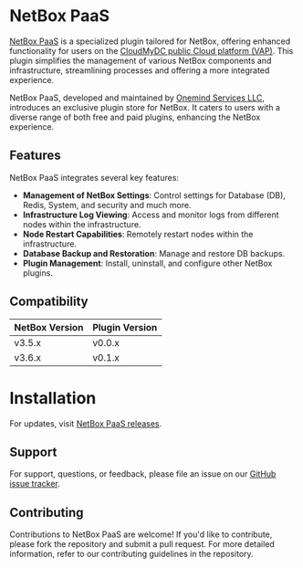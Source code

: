# NetBox PaaS

[NetBox PaaS](https://github.com/Onemind-Services-LLC/netbox-paas) is a specialized plugin tailored for
NetBox, offering enhanced functionality for users on the
[CloudMyDC public Cloud platform (VAP)](https://app.xapp.cloudmydc.com/). This plugin simplifies the management of
various NetBox components and infrastructure, streamlining processes and offering a more integrated experience.

NetBox PaaS, developed and maintained by [Onemind Services LLC](https://onemindservices.com/), introduces an
exclusive plugin store for NetBox. It caters to users with a diverse range of both free and paid plugins, enhancing the
NetBox experience.

## Features

NetBox PaaS integrates several key features:

- **Management of NetBox Settings**: Control settings for Database (DB), Redis, System, and security and much more.
- **Infrastructure Log Viewing**: Access and monitor logs from different nodes within the infrastructure.
- **Node Restart Capabilities**: Remotely restart nodes within the infrastructure.
- **Database Backup and Restoration**: Manage and restore DB backups.
- **Plugin Management**: Install, uninstall, and configure other NetBox plugins.

## Compatibility

| NetBox Version | Plugin Version |
|----------------|----------------|
| v3.5.x         | v0.0.x         |
| v3.6.x         | v0.1.x         |

# Installation

For updates, visit [NetBox PaaS releases](https://github.com/Onemind-Services-LLC/netbox-paas/releases).

## Support

For support, questions, or feedback, please file an issue on our [GitHub issue tracker](https://github.com/Onemind-Services-LLC/netbox-paas/issues).

## Contributing

Contributions to NetBox PaaS are welcome! If you'd like to contribute, please fork the repository and submit a
pull request. For more detailed information, refer to our contributing guidelines in the repository.

